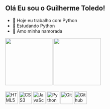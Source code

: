 ## Olá Eu sou o Guilherme Toledo!
- 🔭 Hoje eu trabalho com Python
- 📘 Estudando Python
- 💙 Amo minha namorada 
<div>
    <div align="left">
  <img src="https://github-readme-stats.vercel.app/api?username=ValtinLoveMarii&show_icons=true&theme=tokyonight&include_all_commits=true&count_private=true" height="150px"/>
  <img src="https://github-readme-stats.vercel.app/api/top-langs/?username=ValtinLoveMarii&layout=compact&langs_count=8&theme=tokyonight" height="150px"/>
  </div>
</div><br>
<div align="left">
  <img src="https://cdn.jsdelivr.net/gh/devicons/devicon/icons/html5/html5-original.svg" title="HTML5" width="40" height="40"/> 
  <img src="https://cdn.jsdelivr.net/gh/devicons/devicon/icons/css3/css3-original.svg" title="CSS3" width="40" height="40"/> 
  <img src="https://cdn.jsdelivr.net/gh/devicons/devicon/icons/javascript/javascript-original.svg" title="JavaScript" width="40" height="40"/>
  <img src="https://cdn.jsdelivr.net/gh/devicons/devicon/icons/python/python-original.svg" title="Python" width="40" height="40"/> 
  <img src="https://cdn.jsdelivr.net/gh/devicons/devicon@latest/icons/git/git-original.svg"  title="Git" with="40" height="40"/>
  <img src="https://cdn.jsdelivr.net/gh/devicons/devicon@latest/icons/github/github-original.svg" title="Github" with="40" height="40"/>
          
          
</div>

